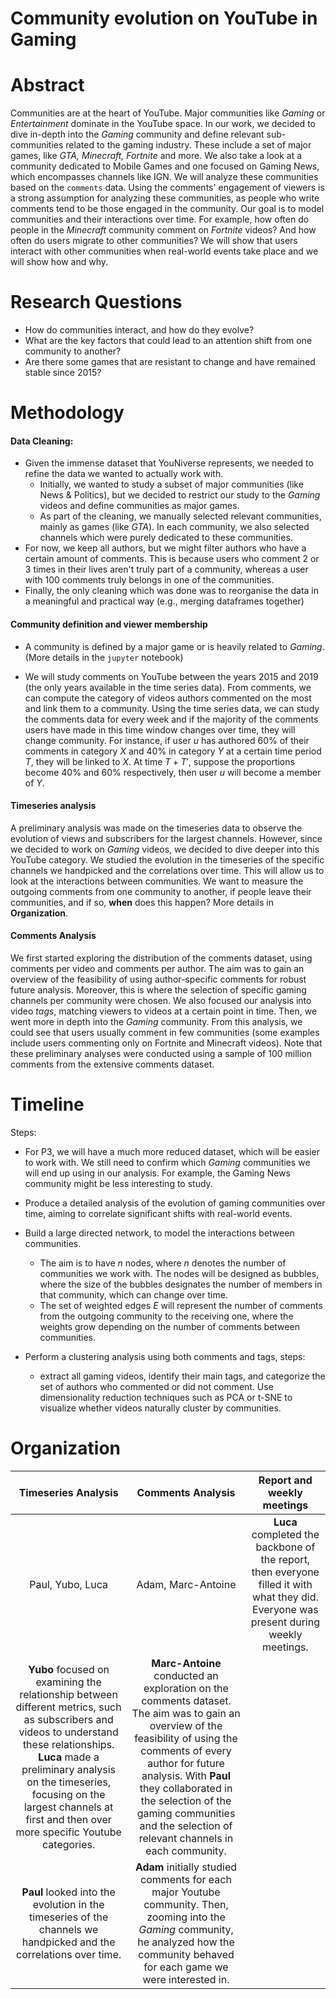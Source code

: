 # Community evolution on YouTube in Gaming

# Abstract
Communities are at the heart of YouTube. Major communities like _Gaming_ or _Entertainment_ dominate in the YouTube space. In our work, we decided to dive in-depth into the _Gaming_ community and define relevant sub-communities related to the gaming industry. These include a set of major games, like _GTA, Minecraft, Fortnite_ and more. We also take a look at a community dedicated to Mobile Games and one focused on Gaming News, which encompasses channels like IGN. We will analyze these communities based on the `comments` data. Using the comments' engagement of viewers is a strong assumption for analyzing these communities, as people who write comments tend to be those engaged in the community. Our goal is to model communities and their interactions over time. For example, how often do people in the _Minecraft_ community comment on _Fortnite_ videos? And how often do users migrate to other communities? We will show that users interact with other communities when real-world events take place and we will show how and why.

# Research Questions
- How do communities interact, and how do they evolve?
- What are the key factors that could lead to an attention shift from one community to another?
- Are there some games that are resistant to change and have remained stable since 2015?

# Methodology

#### Data Cleaning: 
- Given the immense dataset that YouNiverse represents, we needed to refine the data we wanted to actually work with.
    - Initially, we wanted to study a subset of major communities (like News & Politics), but we decided to restrict our study to the _Gaming_ videos and define communities as major games.
    - As part of the cleaning, we manually selected relevant communities, mainly as games (like _GTA_). In each community, we also selected channels which were purely dedicated to these communities.
- For now, we keep all authors, but we might filter authors who have a certain amount of comments. This is because users who comment 2 or 3 times in their lives aren't truly part of a community, whereas a user with $100$ comments truly belongs in one of the communities.
- Finally, the only cleaning which was done was to reorganise the data in a meaningful and practical way (e.g., merging dataframes together)

#### Community definition and viewer membership
- A community is defined by a major game or is heavily related to _Gaming_. (More details in the `jupyter` notebook)

- We will study comments on YouTube between the years 2015 and 2019 (the only years available in the time series data). From comments, we can compute the category of videos authors commented on the most and link them to a community. Using the time series data, we can study the comments data for every week and if the majority of the comments users have made in this time window changes over time, they will change community. For instance, if user $u$ has authored 60% of their comments in category $X$ and 40% in category $Y$ at a certain time period $T$, they will be linked to $X$. At time $T+T'$, suppose the proportions become 40% and 60% respectively, then user $u$ will become a member of $Y$.
#### Timeseries analysis
A preliminary analysis was made on the timeseries data to observe the evolution of views and subscribers for the largest channels. However, since we decided to work on _Gaming_ videos, we decided to dive deeper into this YouTube category. We studied the evolution in the timeseries of the specific channels we handpicked and the correlations over time. This will allow us to look at the interactions between communities. We want to measure the outgoing comments from one community to another, if people leave their communities, and if so, __when__ does this happen? More details in __Organization__.

#### Comments Analysis
We first started exploring the distribution of the comments dataset, using comments per video and comments per author. The aim was to gain an overview of the feasibility of using author-specific comments for robust future analysis. Moreover, this is where the selection of specific gaming channels per community were chosen.
We also focused our analysis into video _tags_, matching viewers to videos at a certain point in time. Then, we went more in depth into the _Gaming_ community. From this analysis, we could see that users usually comment in few communities (some examples include users commenting only on Fortnite and Minecraft videos). Note that these preliminary analyses were conducted using a sample of 100 million comments from the extensive comments dataset.
  
# Timeline
Steps:
- For P3, we will have a much more reduced dataset, which will be easier to work with. We still need to confirm which _Gaming_ communities we will end up using in our analysis. For example, the Gaming News community might be less interesting to study.
- Produce a detailed analysis of the evolution of gaming communities over time, aiming to correlate significant shifts with real-world events.
- Build a large directed network, to model the interactions between communities.
    - The aim is to have $n$ nodes, where $n$ denotes the number of communities we work with. The nodes will be designed as bubbles, where the size of the bubbles designates the number of members in that community, which can change over time.
    - The set of weighted edges $E$ will represent the number of comments from the outgoing community to the receiving one, where the weights grow depending on the number of comments between communities. 
      
- Perform a clustering analysis using both comments and tags, steps:
    - extract all gaming videos, identify their main tags, and categorize the set of authors who commented or did not comment. Use dimensionality reduction techniques such as PCA or t-SNE to visualize whether videos naturally cluster by communities.


# Organization
|  Timeseries Analysis    |  Comments Analysis    |  Report and weekly meetings    |
|:-------------------------:|:-----------:|:-------------:|
|  Paul, Yubo, Luca | Adam, Marc-Antoine| __Luca__ completed the backbone of the report, then everyone filled it with what they did. Everyone was present during weekly meetings.|
| __Yubo__ focused on examining the relationship between different metrics, such as subscribers and videos to understand these relationships. __Luca__ made a preliminary analysis on the timeseries, focusing on the largest channels at first and then over more specific Youtube categories.|__Marc-Antoine__ conducted an exploration on the comments dataset. The aim was to gain an overview of the feasibility of using the comments of every author for future analysis. With __Paul__ they collaborated in the selection of the gaming communities and the selection of relevant channels in each community.
|  __Paul__ looked into the evolution in the timeseries of the channels we handpicked and the correlations over time.| __Adam__ initially studied comments for each major Youtube community. Then, zooming into the _Gaming_ community, he analyzed how the community behaved for each game we were interested in.| |
